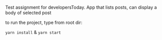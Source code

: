 Test assignment for developersToday. App that lists posts, can display a body of selected post

to run the project, type from root dir:

`yarn install`
&
`yarn start`
